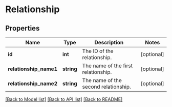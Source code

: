# Relationship

## Properties
Name | Type | Description | Notes
------------ | ------------- | ------------- | -------------
**id** | **int** | The ID of the relationship. | [optional] 
**relationship_name1** | **string** | The name of the first relationship. | [optional] 
**relationship_name2** | **string** | The name of the second relationship. | [optional] 

[[Back to Model list]](../README.md#documentation-for-models) [[Back to API list]](../README.md#documentation-for-api-endpoints) [[Back to README]](../README.md)


